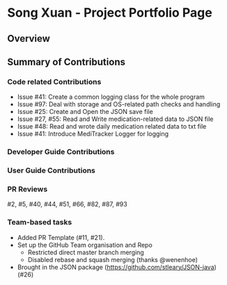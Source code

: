 # Song Xuan - Project Portfolio Page

## Overview


## Summary of Contributions
### Code related Contributions
- Issue #41: Create a common logging class for the whole program
- Issue #97: Deal with storage and OS-related path checks and handling
- Issue #25: Create and Open the JSON save file 
- Issue #27, #55: Read and Write medication-related data to JSON file
- Issue #48: Read and wrote daily medication related data to txt file
- Issue #41: Introduce MediTracker Logger for logging

### Developer Guide Contributions

### User Guide Contributions
<!-- To talk about Issue 25 -->

### PR Reviews
#2, #5, #40, #44, #51, #66, #82, #87, #93

### Team-based tasks
- Added PR Template (#11, #21).
- Set up the GitHub Team organisation and Repo
  - Restricted direct master branch merging
  - Disabled rebase and squash merging (thanks @wenenhoe)
- Brought in the JSON package (https://github.com/stleary/JSON-java) (#26)

